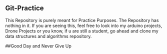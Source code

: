 ## Git-Practice 
This Repository is purely meant for Practice Purposes. The Repository has nothing in it. If you are seeing this, feel free to look into
my arduino projects, Drone Projects or you know, if u are still a student, go ahead and clone my data structures and algorithms repository. 

##Good Day and Never Give Up 
